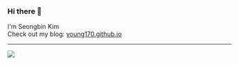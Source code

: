 ### Hi there 👋

I'm Seongbin Kim <br>
Check out my blog: [young170.github.io](https://young170.github.io/)

---
 <a href="https://github.com/anuraghazra/github-readme-stats"><img align="center" src="https://github-readme-stats.vercel.app/api/top-langs/?username=young170&count_private=true&layout=compact&theme=material-palenight&hide_border=true&exclude_repo=young170.github.io,2022-1-JAVA" /></a>

<!--
**young170/young170** is a ✨ _special_ ✨ repository because its `README.md` (this file) appears on your GitHub profile.

Here are some ideas to get you started:

- 🔭 I’m currently working on ...
- 🌱 I’m currently learning ...
- 👯 I’m looking to collaborate on ...
- 🤔 I’m looking for help with ...
- 💬 Ask me about ...
- 📫 How to reach me: ...
- 😄 Pronouns: ...
- ⚡ Fun fact: ...
-->
